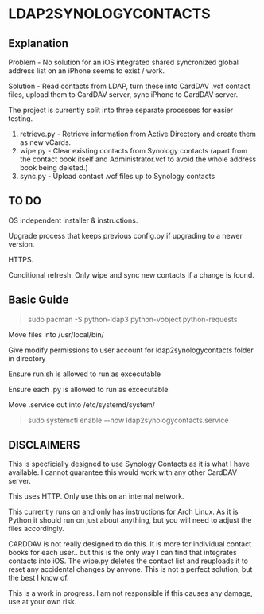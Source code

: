 # **LDAP2SYNOLOGYCONTACTS**

## Explanation
Problem - No solution for an iOS integrated shared syncronized global address list on an iPhone seems to exist / work.

Solution - Read contacts from LDAP, turn these into CardDAV .vcf contact files, upload them to CardDAV server, sync iPhone to CardDAV server.

The project is currently split into three separate processes for easier testing.
1. retrieve.py - Retrieve information from Active Directory and create them as new vCards.
2. wipe.py - Clear existing contacts from Synology contacts (apart from the contact book itself and Administrator.vcf to avoid the whole address book being deleted.)
3. sync.py - Upload contact .vcf files up to Synology contacts

## TO DO
OS independent installer & instructions. 

Upgrade process that keeps previous config.py if upgrading to a newer version.

HTTPS.

Conditional refresh. Only wipe and sync new contacts if a change is found.

## Basic Guide

>sudo pacman -S python-ldap3 python-vobject python-requests

Move files into /usr/local/bin/ 

Give modify permissions to user account for ldap2synologycontacts folder in directory

Ensure run.sh is allowed to run as excecutable

Ensure each .py is allowed to run as excecutable

Move .service out into /etc/systemd/system/

>sudo systemctl enable --now ldap2synologycontacts.service

## DISCLAIMERS
This is specficially designed to use Synology Contacts as it is what I have available. I cannot guarantee this would work with any other CardDAV server.

This uses HTTP. Only use this on an internal network.

This currently runs on and only has instructions for Arch Linux. As it is Python it should run on just about anything, but you will need to adjust the files accordingly.

CARDDAV is not really designed to do this. It is more for individual contact books for each user.. but this is the only way I can find that integrates contacts into iOS.
The wipe.py deletes the contact list and reuploads it to reset any accidental changes by anyone. This is not a perfect solution, but the best I know of.

This is a work in progress. I am not responsible if this causes any damage, use at your own risk.

